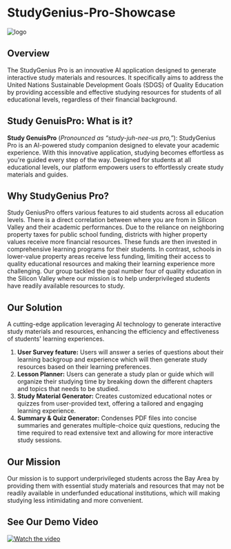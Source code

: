 # StudyGenius-Pro-Showcase
![logo](https://github.com/kaylalmar/StudyGenius-Pro-Showcase/assets/165320991/e6182010-26ec-4bea-a264-aa36a057fecf)


## Overview

The StudyGenius Pro is an innovative AI application designed to generate interactive study materials and resources. It specifically aims to address the United Nations Sustainable Development Goals (SDGS) of Quality Education by providing accessible and effective studying resources for students of all educational levels, regardless of their financial background. 

## Study GenuisPro: What is it?

**Study GenuisPro** (*Pronounced as “study-juh-nee-us pro,”*):
StudyGenius Pro is an AI-powered study companion designed to elevate your academic experience. With this innovative application, studying becomes effortless as you're guided every step of the way. Designed for students at all educational levels, our platform empowers users to effortlessly create study materials and guides.

## Why StudyGenius Pro? 

Study GeniusPro offers various features to aid students across all education levels. 
There is a direct correlation between where you are from in Silicon Valley and their academic performances. Due to the reliance on neighboring property taxes for public school funding, districts with higher property values receive more financial resources. These funds are then invested in comprehensive learning programs for their students. In contrast, schools in lower-value property areas receive less funding, limiting their access to quality educational resources and making their learning experience more challenging. Our group tackled the goal number four of quality education in the Silicon Valley where our mission is to help underprivileged students have readily available resources to study. 
## Our Solution
A cutting-edge application leveraging AI technology to generate interactive study materials and resources, enhancing the efficiency and effectiveness of students' learning experiences.
1. **User Survey feature:** Users will answer a series of questions about their learning backgroup and experience which will then generate study resources based on their learning preferences. 
2. **Lesson Planner:** Users can generate a study plan or guide which will organize their studying time by breaking down the different chapters and topics that needs to be studied. 
3. **Study Material Generator:** Creates customized educational notes or quizzes from user-provided text, offering a tailored and engaging learning experience.
4. **Summary & Quiz Generator:** Condenses PDF files into concise summaries and generates multiple-choice quiz questions, reducing the time required to read extensive text and allowing for more interactive study sessions.
   
## Our Mission
Our mission is to support underprivileged students across the Bay Area by providing them with essential study materials and resources that may not be readily available in underfunded educational institutions, which will making studying less intimidating and more convenient.


## See Our Demo Video
[![Watch the video](/logo.png.png)](https://github.com/SophiaN150/Personalized-AI-Tutor/assets/165322447/b924e05a-0dc5-48b2-be94-8fd87380ed9e) 

